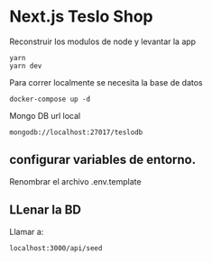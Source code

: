 # Next.js Teslo Shop

Reconstruir los modulos de node y levantar la app
```
yarn
yarn dev
```

Para correr localmente se necesita la base de datos
```
docker-compose up -d
```
Mongo DB url local
```
mongodb://localhost:27017/teslodb
```

## configurar variables de entorno.
Renombrar el archivo .env.template

## LLenar la BD
Llamar a: 
```
localhost:3000/api/seed
```